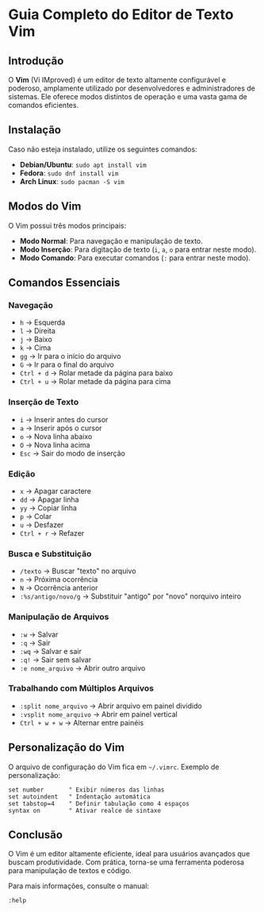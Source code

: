 # Guia Completo do Editor de Texto Vim

## Introdução
O **Vim** (Vi IMproved) é um editor de texto altamente configurável e poderoso, amplamente utilizado por desenvolvedores e administradores de sistemas. Ele oferece modos distintos de operação e uma vasta gama de comandos eficientes.

## Instalação
Caso não esteja instalado, utilize os seguintes comandos:

- **Debian/Ubuntu**: `sudo apt install vim`
- **Fedora**: `sudo dnf install vim`
- **Arch Linux**: `sudo pacman -S vim`

## Modos do Vim
O Vim possui três modos principais:
- **Modo Normal**: Para navegação e manipulação de texto.
- **Modo Inserção**: Para digitação de texto (`i`, `a`, `o` para entrar neste modo).
- **Modo Comando**: Para executar comandos (`:` para entrar neste modo).

## Comandos Essenciais

### Navegação
- `h` → Esquerda
- `l` → Direita
- `j` → Baixo
- `k` → Cima
- `gg` → Ir para o início do arquivo
- `G` → Ir para o final do arquivo
- `Ctrl + d` → Rolar metade da página para baixo
- `Ctrl + u` → Rolar metade da página para cima

### Inserção de Texto
- `i` → Inserir antes do cursor
- `a` → Inserir após o cursor
- `o` → Nova linha abaixo
- `O` → Nova linha acima
- `Esc` → Sair do modo de inserção

### Edição
- `x` → Apagar caractere
- `dd` → Apagar linha
- `yy` → Copiar linha
- `p` → Colar
- `u` → Desfazer
- `Ctrl + r` → Refazer

### Busca e Substituição
- `/texto` → Buscar "texto" no arquivo
- `n` → Próxima ocorrência
- `N` → Ocorrência anterior
- `:%s/antigo/novo/g` → Substituir "antigo" por "novo" norquivo inteiro

### Manipulação de Arquivos
- `:w` → Salvar
- `:q` → Sair
- `:wq` → Salvar e sair
- `:q!` → Sair sem salvar
- `:e nome_arquivo` → Abrir outro arquivo

### Trabalhando com Múltiplos Arquivos
- `:split nome_arquivo` → Abrir arquivo em painel dividido
- `:vsplit nome_arquivo` → Abrir em painel vertical
- `Ctrl + w + w` → Alternar entre painéis

## Personalização do Vim
O arquivo de configuração do Vim fica em `~/.vimrc`. Exemplo de personalização:
```vim
set number       " Exibir números das linhas
set autoindent   " Indentação automática
set tabstop=4    " Definir tabulação como 4 espaços
syntax on        " Ativar realce de sintaxe
```

## Conclusão
O Vim é um editor altamente eficiente, ideal para usuários avançados que buscam produtividade. Com prática, torna-se uma ferramenta poderosa para manipulação de textos e código.

Para mais informações, consulte o manual:
```
:help
```

